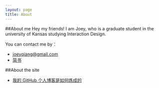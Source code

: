```yaml
---
layout: page
title: About
---
```

##About me
Hey my friends! I am Joey, who is a graduate student in the university of Kansas studying Interaction Design. 

You can contact me by：

* <a href="mailto:joeyqiang@mail.com" target="_blank">joeyqiang@gmail.com</a>
* <a href="http://www.jianshu.com/users/eefbf767d583/latest_articles" target="_blank">简书</a>

##About the site
* <a href="" target="_blank">我的 GitHub 个人博客是如何炼成的</a>